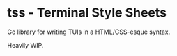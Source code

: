 # tss - Terminal Style Sheets

Go library for writing TUIs in a HTML/CSS-esque syntax.

Heavily WIP.
